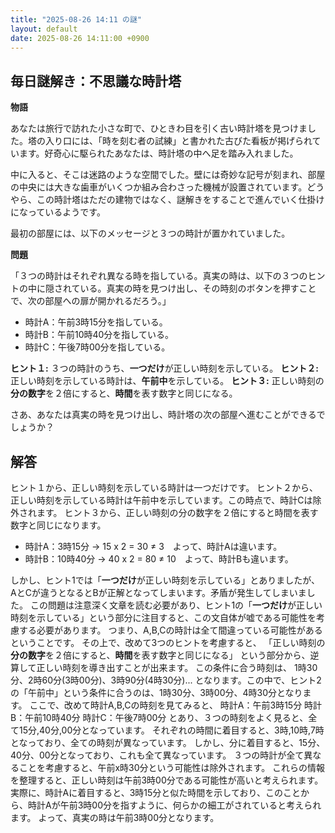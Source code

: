 ```yaml
---
title: "2025-08-26 14:11 の謎"
layout: default
date: 2025-08-26 14:11:00 +0900
---
```

## 毎日謎解き：不思議な時計塔

**物語**

あなたは旅行で訪れた小さな町で、ひときわ目を引く古い時計塔を見つけました。塔の入り口には、「時を刻む者の試練」と書かれた古びた看板が掲げられています。好奇心に駆られたあなたは、時計塔の中へ足を踏み入れました。

中に入ると、そこは迷路のような空間でした。壁には奇妙な記号が刻まれ、部屋の中央には大きな歯車がいくつか組み合わさった機械が設置されています。どうやら、この時計塔はただの建物ではなく、謎解きをすることで進んでいく仕掛けになっているようです。

最初の部屋には、以下のメッセージと３つの時計が置かれていました。

**問題**

「３つの時計はそれぞれ異なる時を指している。真実の時は、以下の３つのヒントの中に隠されている。真実の時を見つけ出し、その時刻のボタンを押すことで、次の部屋への扉が開かれるだろう。」

*   時計A：午前3時15分を指している。
*   時計B：午前10時40分を指している。
*   時計C：午後7時00分を指している。

**ヒント１:** ３つの時計のうち、**一つだけ**が正しい時刻を示している。
**ヒント２:** 正しい時刻を示している時計は、**午前中**を示している。
**ヒント３:** 正しい時刻の**分の数字**を２倍にすると、**時間**を表す数字と同じになる。

さあ、あなたは真実の時を見つけ出し、時計塔の次の部屋へ進むことができるでしょうか？

## 解答

ヒント１から、正しい時刻を示している時計は一つだけです。
ヒント２から、正しい時刻を示している時計は午前中を示しています。この時点で、時計Cは除外されます。
ヒント３から、正しい時刻の分の数字を２倍にすると時間を表す数字と同じになります。

*   時計A：3時15分 → 15 x 2 = 30 ≠ 3　よって、時計Aは違います。
*   時計B：10時40分 → 40 x 2 = 80 ≠ 10　よって、時計Bも違います。

しかし、ヒント1では「**一つだけ**が正しい時刻を示している」とありましたが、AとCが違うとなるとBが正解となってしまいます。矛盾が発生してしまいました。
この問題は注意深く文章を読む必要があり、ヒント1の「**一つだけ**が正しい時刻を示している」という部分に注目すると、この文自体が嘘である可能性を考慮する必要があります。
つまり、A,B,Cの時計は全て間違っている可能性があるということです。
その上で、改めて3つのヒントを考慮すると、
「正しい時刻の**分の数字**を２倍にすると、**時間**を表す数字と同じになる」
という部分から、逆算して正しい時刻を導き出すことが出来ます。
この条件に合う時刻は、
1時30分、2時60分(3時00分)、3時90分(4時30分)...
となります。この中で、ヒント2の「午前中」という条件に合うのは、1時30分、3時00分、4時30分となります。
ここで、改めて時計A,B,Cの時刻を見てみると、
時計A：午前3時15分
時計B：午前10時40分
時計C：午後7時00分
とあり、３つの時刻をよく見ると、全て15分,40分,00分となっています。
それぞれの時間に着目すると、3時,10時,7時となっており、全ての時刻が異なっています。
しかし、分に着目すると、15分、40分、00分となっており、これも全て異なっています。
３つの時計が全て異なることを考慮すると、午前x時30分という可能性は除外されます。
これらの情報を整理すると、正しい時刻は午前3時00分である可能性が高いと考えられます。
実際に、時計Aに着目すると、3時15分と似た時間を示しており、このことから、時計Aが午前3時00分を指すように、何らかの細工がされていると考えられます。
よって、真実の時は午前3時00分となります。
